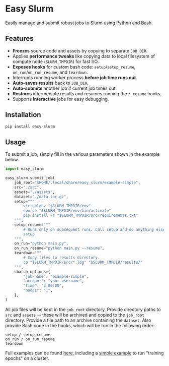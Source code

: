 # Easy Slurm

Easily manage and submit robust jobs to Slurm using Python and Bash.

## Features

 - **Freezes** source code and assets by copying to separate `JOB_DIR`.
 - Applies **performance tweaks** like copying data to local filesystem of compute node (`SLURM_TMPDIR`) for fast I/O.
 - **Exposes hooks** for custom bash code: `setup`/`setup_resume`, `on_run`/`on_run_resume`, and `teardown`.
 - Interrupts running worker process **before job time runs out**.
 - **Auto-saves results** back to `JOB_DIR`.
 - **Auto-submits** another job if current job times out.
 - **Restores** intermediate results and resumes running the `*_resume` hooks.
 - Supports **interactive** jobs for easy debugging.

## Installation

```bash
pip install easy-slurm
```

## Usage

To submit a job, simply fill in the various parameters shown in the example below.

```python
import easy_slurm

easy_slurm.submit_job(
    job_root="$HOME/.local/share/easy_slurm/example-simple",
    src="./src",
    assets="./assets",
    dataset="./data.tar.gz",
    setup="""
        virtualenv "$SLURM_TMPDIR/env"
        source "$SLURM_TMPDIR/env/bin/activate"
        pip install -r "$SLURM_TMPDIR/src/requirements.txt"
    """,
    setup_resume="""
        # Runs only on subsequent runs. Call setup and do anything else needed.
        setup
    """,
    on_run="python main.py",
    on_run_resume="python main.py --resume",
    teardown="""
        # Copy files to results directory.
        cp "$SLURM_TMPDIR/src/*.log" "$SLURM_TMPDIR/results/"
    """,
    sbatch_options={
        "job-name": "example-simple",
        "account": "your-username",
        "time": "3:00:00",
        "nodes": "1",
    },
)
```

All job files will be kept in the `job_root` directory. Provide directory paths to `src` and `assets` -- these will be archived and copied to the `job_root` directory. Provide a file path to an archive containing the `dataset`. Also provide Bash code in the hooks, which will be run in the following order:

```
setup / setup_resume
on_run / on_run_resume
teardown
```

Full examples can be found [here](./examples), including a [simple example](./examples/simple) to run "training epochs" on a cluster.

